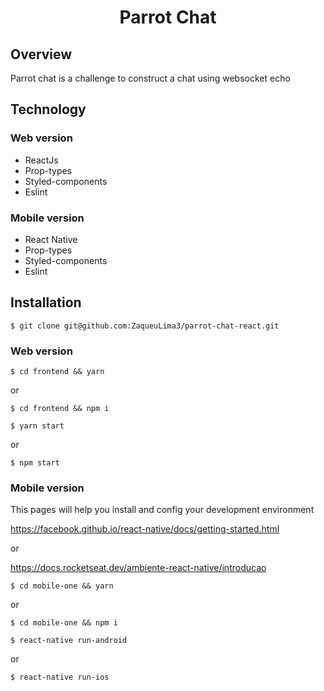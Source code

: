 <h1 align="center">Parrot Chat</h1>

## Overview

Parrot chat is a challenge to construct a chat using websocket echo

## Technology

### Web version

- ReactJs
- Prop-types
- Styled-components
- Eslint

### Mobile version

- React Native
- Prop-types
- Styled-components
- Eslint

## Installation

```
$ git clone git@github.com:ZaqueuLima3/parrot-chat-react.git
```

### Web version

```
$ cd frontend && yarn
```

or

```
$ cd frontend && npm i
```

```
$ yarn start
```

or

```
$ npm start
```

### Mobile version

This pages will help you install and config your development environment

https://facebook.github.io/react-native/docs/getting-started.html

or

https://docs.rocketseat.dev/ambiente-react-native/introducao

```
$ cd mobile-one && yarn
```

or

```
$ cd mobile-one && npm i
```

```
$ react-native run-android
```

or

```
$ react-native run-ios
```
